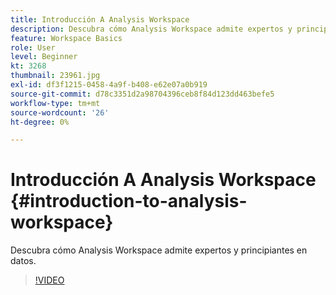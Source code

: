 ```yaml
---
title: Introducción A Analysis Workspace
description: Descubra cómo Analysis Workspace admite expertos y principiantes en datos
feature: Workspace Basics
role: User
level: Beginner
kt: 3268
thumbnail: 23961.jpg
exl-id: df3f1215-0458-4a9f-b408-e62e07a0b919
source-git-commit: d78c3351d2a98704396ceb8f84d123dd463befe5
workflow-type: tm+mt
source-wordcount: '26'
ht-degree: 0%

---
```


# Introducción A Analysis Workspace {#introduction-to-analysis-workspace}

Descubra cómo Analysis Workspace admite expertos y principiantes en datos.

>[!VIDEO](https://video.tv.adobe.com/v/28165/?quality=12)
